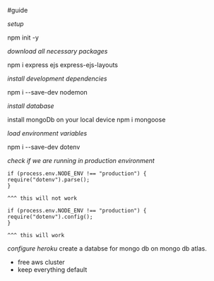 #guide

_setup_

npm init -y

_download all necessary packages_

npm i express ejs express-ejs-layouts

_install development dependencies_

npm i --save-dev nodemon

_install database_

install mongoDb on your local device
npm i mongoose

_load environment variables_

npm i --save-dev dotenv

_check if we are running in production environment_

    if (process.env.NODE_ENV !== "production") {
    require("dotenv").parse();
    }

    ^^^ this will not work

    if (process.env.NODE_ENV !== "production") {
    require("dotenv").config();
    }

    ^^^ this will work

_configure heroku_
create a databse for mongo db on mongo db atlas.

- free aws cluster
- keep everything default
